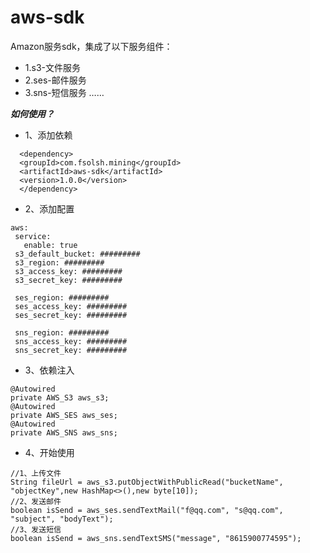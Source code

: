# aws-sdk

Amazon服务sdk，集成了以下服务组件：  
* 1.s3-文件服务
* 2.ses-邮件服务
* 3.sns-短信服务
……

_**如何使用？**_  

* 1、添加依赖  
``` 
  <dependency>
  <groupId>com.fsolsh.mining</groupId>
  <artifactId>aws-sdk</artifactId>
  <version>1.0.0</version>
  </dependency>
```
* 2、添加配置
 ``` 
aws:
  service:
    enable: true
  s3_default_bucket: #########
  s3_region: #########
  s3_access_key: #########
  s3_secret_key: #########
  
  ses_region: #########
  ses_access_key: #########
  ses_secret_key: #########
  
  sns_region: #########
  sns_access_key: #########
  sns_secret_key: #########
```

* 3、依赖注入  
 ``` 
@Autowired
private AWS_S3 aws_s3;
@Autowired
private AWS_SES aws_ses;
@Autowired
private AWS_SNS aws_sns;
```

* 4、开始使用  
```
//1、上传文件
String fileUrl = aws_s3.putObjectWithPublicRead("bucketName", "objectKey",new HashMap<>(),new byte[10]);
//2、发送邮件
boolean isSend = aws_ses.sendTextMail("f@qq.com", "s@qq.com", "subject", "bodyText");
//3、发送短信
boolean isSend = aws_sns.sendTextSMS("message", "8615900774595");
```
